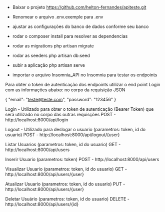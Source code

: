 - Baixar o projeto
https://github.com/helton-fernandes/apiteste.git

- Renomear o arquivo .env.exemple para .env

- ajustar as configurações do banco de dados conforme seu banco

- rodar o composer install para resolver as dependencias

- rodar as migrations
    php artisan migrate

- rodar as seeders
    php artisan db:seed

- subir a aplicação
    php artisan serve

- importar o arquivo Insomnia_API no Insomnia para testar os endpoints


Para obter o token de autenticação dos endpoints utilizar o end point Login com as informações abaixo:
no corpo da requisição JSON

{
    "email": "teste@teste.com",
	"password": "123456"
}

Login - Utilizado para obter o token de autenticação (Bearer Token)  que será utilizado no corpo das outras requisções
POST - http://localhost:8000/api/login



Logout - Utilizado para deslogar o usuario (parametros: token, id do usuario)
POST - http://localhost:8000/api/logout/{user}

Listar Usuarios (parametros: token, id do usuario)
GET - http://localhost:8000/api/users

Inserir Usuario  (parametros: token)
POST - http://localhost:8000/api/users

Visualizar Usuario (parametros: token, id do usuario)
GET - http://localhost:8000/api/users/{user}

Atualizar Usuario (parametros: token, id do usuario)
PUT - http://localhost:8000/api/users/{user}

Deletar Usuário (parametros: token, id do usuario)
DELETE - http://localhost:8000/api/users/{id}
